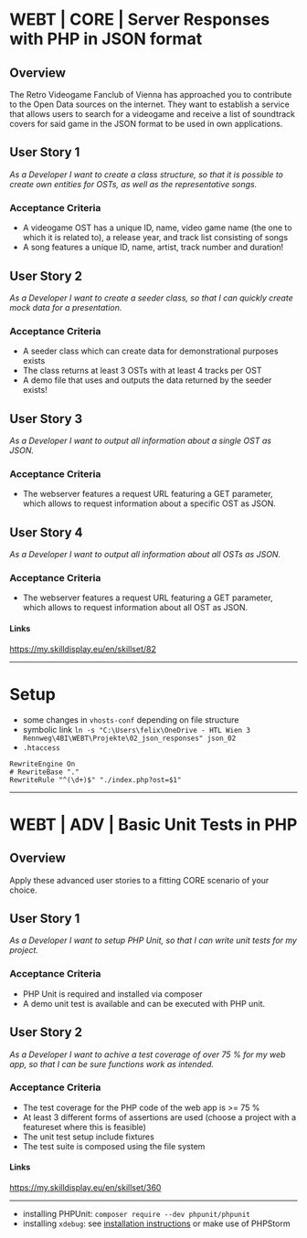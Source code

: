 # WEBT | CORE | Server Responses with PHP in JSON format

## Overview
The Retro Videogame Fanclub of Vienna has approached you to contribute to the Open Data sources on the internet. They want to establish a service that allows users to search for a videogame and receive a list of soundtrack covers for said game in the JSON format to be used in own applications.

## User Story 1
*As a Developer I want to create a class structure, so that it is possible to create own entities for OSTs, as well as the representative songs.*

### Acceptance Criteria
- A videogame OST has a unique ID, name, video game name (the one to which it is related to), a release year, and track list consisting of songs
- A song features a unique ID, name, artist, track number and duration!

## User Story 2
*As a Developer I want to create a seeder class, so that I can quickly create mock data for a presentation.*

### Acceptance Criteria
- A seeder class which can create data for demonstrational purposes exists
- The class returns at least 3 OSTs with at least 4 tracks per OST
- A demo file that uses and outputs the data returned by the seeder exists!

## User Story 3
*As a Developer I want to output all information about a single OST as JSON.*

### Acceptance Criteria
- The webserver features a request URL featuring a GET parameter, which allows to request information about a specific OST as JSON.

## User Story 4
*As a Developer I want to output all information about all OSTs as JSON.*

### Acceptance Criteria
- The webserver features a request URL featuring a GET parameter, which allows to request information about all OST as JSON.

#### Links
https://my.skilldisplay.eu/en/skillset/82

---

# Setup
- some changes in `vhosts-conf` depending on file structure
- symbolic link
`ln -s "C:\Users\felix\OneDrive - HTL Wien 3 Rennweg\4BI\WEBT\Projekte\02_json_responses" json_02`
- `.htaccess`
```apacheconf
RewriteEngine On
# RewriteBase "."
RewriteRule "^(\d+)$" "./index.php?ost=$1"
```

---

# WEBT | ADV | Basic Unit Tests in PHP

## Overview
Apply these advanced user stories to a fitting CORE scenario of your choice.

## User Story 1
*As a Developer I want to setup PHP Unit, so that I can write unit tests for my project.*

### Acceptance Criteria
- PHP Unit is required and installed via composer
- A demo unit test is available and can be executed with PHP unit.

## User Story 2
*As a Developer I want to achive a test coverage of over 75 % for my web app, so that I can be sure functions work as intended.*

### Acceptance Criteria
- The test coverage for the PHP code of the web app is >= 75 %
- At least 3 different forms of assertions are used (choose a project with a featureset where this is feasible)
- The unit test setup include fixtures
- The test suite is composed using the file system

#### Links
https://my.skilldisplay.eu/en/skillset/360

---

- installing PHPUnit: `composer require --dev phpunit/phpunit`
- installing `xdebug`: see [installation instructions](https://xdebug.org/wizard) or make use of PHPStorm
